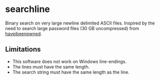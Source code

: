 # searchline
Binary search on very large newline delimited ASCII files. Inspired by the need to search large password files (30 GB uncompressed) from [haveibeenpwned](https://haveibeenpwned.com/Passwords).

## Limitations
- This software does not work on Windows line-endings.
- The lines must have the same length.
- The search string must have the same length as the line.
